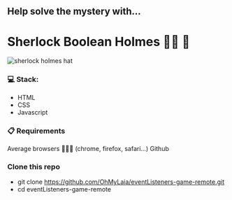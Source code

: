 ## Help solve the mystery with...
# Sherlock Boolean Holmes 🕵️‍♀️ 🔎

![sherlock holmes hat](![image](https://w7.pngwing.com/pngs/684/9/png-transparent-sherlock-holmes-museum-deerstalker-hat-doctor-watson-sherlock-hat-top-hat-detective-thumbnail.png))

### 💻 Stack:
- HTML
- CSS
- Javascript

### 📋 Requirements
Average browsers 🤷🏻‍♀️ (chrome, firefox, safari...)
Github

### Clone this repo
- git clone https://github.com/OhMyLaia/eventListeners-game-remote.git
- cd eventListeners-game-remote

